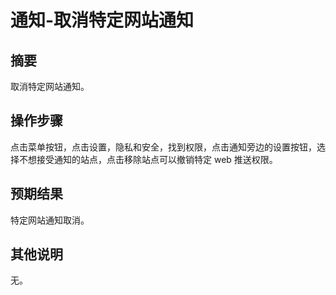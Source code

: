 # 通知-取消特定网站通知

## 摘要

取消特定网站通知。

## 操作步骤

点击菜单按钮，点击设置，隐私和安全，找到权限，点击通知旁边的设置按钮，选择不想接受通知的站点，点击移除站点可以撤销特定 web 推送权限。

## 预期结果

特定网站通知取消。

## 其他说明

无。
